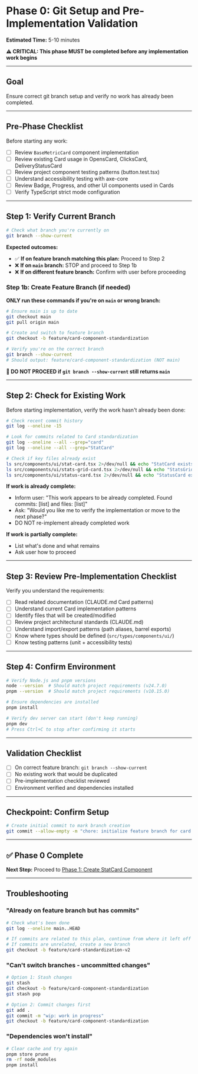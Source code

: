 # Phase 0: Git Setup and Pre-Implementation Validation

**Estimated Time:** 5-10 minutes

**⚠️ CRITICAL: This phase MUST be completed before any implementation work begins**

---

## Goal

Ensure correct git branch setup and verify no work has already been completed.

---

## Pre-Phase Checklist

Before starting any work:

- [ ] Review `BaseMetricCard` component implementation
- [ ] Review existing Card usage in OpensCard, ClicksCard, DeliveryStatusCard
- [ ] Review project component testing patterns (button.test.tsx)
- [ ] Understand accessibility testing with axe-core
- [ ] Review Badge, Progress, and other UI components used in Cards
- [ ] Verify TypeScript strict mode configuration

---

## Step 1: Verify Current Branch

```bash
# Check what branch you're currently on
git branch --show-current
```

**Expected outcomes:**

- ✅ **If on feature branch matching this plan:** Proceed to Step 2
- ❌ **If on `main` branch:** STOP and proceed to Step 1b
- ❌ **If on different feature branch:** Confirm with user before proceeding

### Step 1b: Create Feature Branch (if needed)

**ONLY run these commands if you're on `main` or wrong branch:**

```bash
# Ensure main is up to date
git checkout main
git pull origin main

# Create and switch to feature branch
git checkout -b feature/card-component-standardization

# Verify you're on the correct branch
git branch --show-current
# Should output: feature/card-component-standardization (NOT main)
```

**🛑 DO NOT PROCEED if `git branch --show-current` still returns `main`**

---

## Step 2: Check for Existing Work

Before starting implementation, verify the work hasn't already been done:

```bash
# Check recent commit history
git log --oneline -15

# Look for commits related to Card standardization
git log --oneline --all --grep="card"
git log --oneline --all --grep="StatCard"

# Check if key files already exist
ls src/components/ui/stat-card.tsx 2>/dev/null && echo "StatCard exists" || echo "StatCard does not exist"
ls src/components/ui/stats-grid-card.tsx 2>/dev/null && echo "StatsGridCard exists" || echo "StatsGridCard does not exist"
ls src/components/ui/status-card.tsx 2>/dev/null && echo "StatusCard exists" || echo "StatusCard does not exist"
```

**If work is already complete:**

- Inform user: "This work appears to be already completed. Found commits: [list] and files: [list]"
- Ask: "Would you like me to verify the implementation or move to the next phase?"
- DO NOT re-implement already completed work

**If work is partially complete:**

- List what's done and what remains
- Ask user how to proceed

---

## Step 3: Review Pre-Implementation Checklist

Verify you understand the requirements:

- [ ] Read related documentation (CLAUDE.md Card patterns)
- [ ] Understand current Card implementation patterns
- [ ] Identify files that will be created/modified
- [ ] Review project architectural standards (CLAUDE.md)
- [ ] Understand import/export patterns (path aliases, barrel exports)
- [ ] Know where types should be defined (`src/types/components/ui/`)
- [ ] Know testing patterns (unit + accessibility tests)

---

## Step 4: Confirm Environment

```bash
# Verify Node.js and pnpm versions
node --version  # Should match project requirements (v24.7.0)
pnpm --version  # Should match project requirements (v10.15.0)

# Ensure dependencies are installed
pnpm install

# Verify dev server can start (don't keep running)
pnpm dev
# Press Ctrl+C to stop after confirming it starts
```

---

## Validation Checklist

- [ ] On correct feature branch: `git branch --show-current`
- [ ] No existing work that would be duplicated
- [ ] Pre-implementation checklist reviewed
- [ ] Environment verified and dependencies installed

---

## Checkpoint: Confirm Setup

```bash
# Create initial commit to mark branch creation
git commit --allow-empty -m "chore: initialize feature branch for card component standardization"
```

---

## ✅ Phase 0 Complete

**Next Step:** Proceed to [Phase 1: Create StatCard Component](./phase-1-stat-card.md)

---

## Troubleshooting

### "Already on feature branch but has commits"

```bash
# Check what's been done
git log --oneline main..HEAD

# If commits are related to this plan, continue from where it left off
# If commits are unrelated, create a new branch
git checkout -b feature/card-standardization-v2
```

### "Can't switch branches - uncommitted changes"

```bash
# Option 1: Stash changes
git stash
git checkout -b feature/card-component-standardization
git stash pop

# Option 2: Commit changes first
git add .
git commit -m "wip: work in progress"
git checkout -b feature/card-component-standardization
```

### "Dependencies won't install"

```bash
# Clear cache and try again
pnpm store prune
rm -rf node_modules
pnpm install
```
